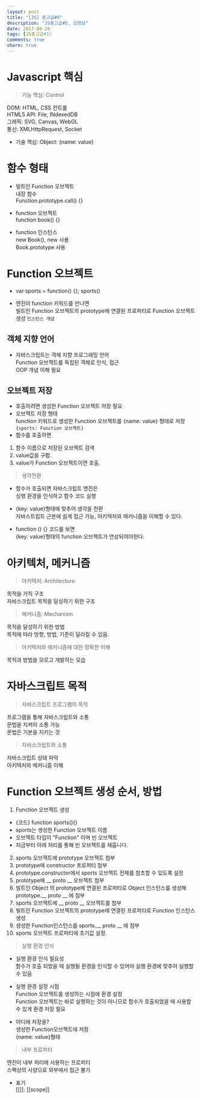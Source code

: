 ```yaml
---
layout: post
title: "[JS] 중고급#5"
description: "JS중고급#5, 김영보"
date: 2017-08-20
tags: [JS중고급#5]
comments: true
share: true
---
```


# Javascript 핵심  

> 기능 핵심: Control  

DOM: HTML, CSS 컨트롤  
HTML5 API: File, INdexedDB  
그래픽: SVG, Canvas, WebGL  
통신: XMLHttpRequest, Socket  

- 기술 핵심: Object: {name: value}  

# 함수 형태  

- 빌트인 Function 오브젝트  
내장 함수  
Function.prototype.call() {}  

- function 오브젝트  
function book() {}

- function 인스턴스  
new Book(), new 사용  
Book.prototype 사용  

# Function 오브젝트  

- var sports = function() {};
sports()

- 엔진이 function 키워드를 만나면   
빌트인 Function 오브젝트의 prototype에 연결된 프로퍼티로 Function 오브젝트 생성 `인스턴스 개념`  

## 객체 지향 언어  

- 자바스크립트는 객체 지향 프로그래밍 언어  
Function 오브젝트를 독립된 객체로 인식, 접근  
OOP 개념 이해 필요  

## 오브젝트 저장  

- 호출하려면 생성한 Function 오브젝트 저장 필요  
- 오브젝트 저장 형태  
function 키워드로 생성한 Function 오브젝트를 {name: value} 형태로 저장  
`{sports: Function 오브젝트}`  
- 함수를 호출하면  
1. 함수 이름으로 저장된 오브젝트 검색  
2. value값을 구함.  
3. value가 Function 오브젝트이면 호출.  

> 생각전환  

- 함수가 호출되면 자바스크립트 엔진은   
싱행 환경을 인식하고 함수 코드 실행  

- {key: value}형태에 맞추어 생각을 전환  
자바스트립트 근본에 쉽게 접근 가능, 아키텍처와 매커니즘을 이해할 수 있다.  

- function () {} 코드를 보면  
{key: value}형태의 function 오브젝트가 연상되어야한다.  

# 아키텍처, 메커니즘  

> 아키텍처: Architecture  

목적을 가직 구조  
자바스크립트 목적을 달성하기 위한 구조  

> 매커니즘: Mechanism  

목적을 달성하기 위한 방법  
목적에 따라 방향, 방법, 기준이 달라질 수 있음.  

> 아키텍처와 매커니즘에 대한 정확한 이해  

목적과 방법을 모르고 개발하는 모습  

# 자바스크립트 목적  

> 자바스크립트 프로그램의 목적  

프로그램을 통해 자바스크립트와 소통  
문법을 지켜야 소통 가능  
문법은 기본을 지키는 것  

> 자바스크립트와 소통  

자바스크립트 상태 파악  
아키텍처와 메커니즘 이해  

# Function 오브젝트 생성 순서, 방법  

1. Function 오브젝트 생성  
- {코드} function sports(){}  
- sports는 생성한 Function 오브젝트 이름  
- 오브젝트 타입이 "Function" 이며 빈 오브젝트  
- 지금부터 아래 처리를 통해 빈 오브젝트를 채웁니다.  

2. sports 오브젝트에 prototype 오브젝트 첨부  
3. prototype에 constructor 프로퍼티 첨부  
4. prototype.constructor에서 sports 오브젝트 전체를 참조할 수 있도록 설정  
5. prototype에 __ proto __ 오브젝트 첨부  
6. 빌트인 Object 의 prototype에 연결된 프로퍼티로 Object 인스턴스를 생성해 prototype.__ proto __ 에 첨부  
7. sports 오브젝트에 __ proto __ 오브젝트를 첨부  
8. 빌트인 Function 오브젝트의 prototype에 연결된 프로퍼티로 Function 인스턴스 생성  
9. 생성한 Function인스턴스를 sports.__ proto __ 에 첨부  
10. sports 오브젝트 프로퍼티에 초기값 설정.  

> 실행 환경 인식  

- 실행 환경 인식 필요성  
함수가 호출 되었을 때 실행될 환경을 인식할 수 있어야 실행 환경에 맞추어 실행할 수 있음  

- 실행 환경 설정 시점  
Function 오브젝트를 생성하는 시점에 환경 설정  
Function 오브젝트는 바로 실행하는 것이 아니므로 함수가 호출되었을 때 사용할 수 있게 환경 저장 필요  

- 어디에 저장을?  
생성한 Function오브젝트에 저장  
{name: value}형태  

> 내부 프로퍼티  

엔진이 내부 처리에 사용하는 프로퍼티  
스펙상의 사양으로 외부에서 접근 불가 

- 표기  
[[]]: [[scope]]  

